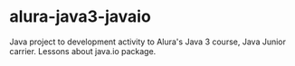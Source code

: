 # alura-java3-javaio
Java project to development activity to Alura's Java 3 course, Java Junior carrier. Lessons about java.io package.